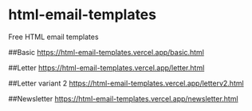 # html-email-templates
Free HTML email templates

##Basic
https://html-email-templates.vercel.app/basic.html

##Letter
https://html-email-templates.vercel.app/letter.html

##Letter variant 2
https://html-email-templates.vercel.app/letterv2.html

##Newsletter
https://html-email-templates.vercel.app/newsletter.html
